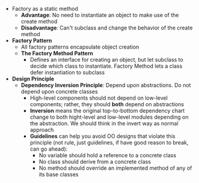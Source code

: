 - Factory as a static method
  - **Advantage**: No need to instantiate an object to make use of the create method
  - **Disadvantage**: Can't subclass and change the behavior of the create method
- **Factory Pattern**
  - All factory patterns encapsulate object creation
  - **The Factory Method Pattern**
    - Defines an interface for creating an object, but let subclass to decide which class to instantiate. Factory Method lets a class defer instantiation to subclass
- **Design Principle**
  - **Dependency Inversion Principle**: Depend upon abstractions. Do not depend upon concrete classes
    - High-level components should not depend on low-level components; rather, they should **both** depend on abstractions
    - **Inversion** means the original top-to-bottom dependency chart change to both hight-level and low-level modules depending on the abstraction. We should think in the invert way as normal approach
    - **Guidelines** can help you avoid OO designs that violate this principle (not rule, just guidelines, if have good reason to break, can go ahead):
      - No variable should hold a reference to a concrete class
      - No class should derive from a concrete class
      - No method should override an implemented method of any of its base classes